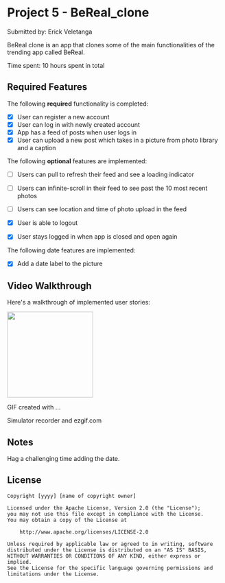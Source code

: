 # Project 5 - BeReal_clone

Submitted by: Erick Veletanga

BeReal clone is an app that clones some of the main functionalities of the trending app called BeReal.

Time spent: 10 hours spent in total

## Required Features

The following **required** functionality is completed:

- [x] User can register a new account
- [x] User can log in with newly created account
- [x] App has a feed of posts when user logs in
- [x] User can upload a new post which takes in a picture from photo library and a caption	
 
The following **optional** features are implemented:

- [ ] Users can pull to refresh their feed and see a loading indicator
- [ ] Users can infinite-scroll in their feed to see past the 10 most recent photos
- [ ] Users can see location and time of photo upload in the feed	
- [x] User is able to logout
- [x] User stays logged in when app is closed and open again	


The following date features are implemented:

- [x] Add a date label to the picture 

## Video Walkthrough

Here's a walkthrough of implemented user stories:

<img src="https://github.com/Edv23/Scavenger-Hunt/blob/main/ezgif.com-video-to-gif.gif" width=200><br>

GIF created with ...  

Simulator recorder and ezgif.com

## Notes

Hag a challenging time adding the date. 

## License

    Copyright [yyyy] [name of copyright owner]

    Licensed under the Apache License, Version 2.0 (the "License");
    you may not use this file except in compliance with the License.
    You may obtain a copy of the License at

        http://www.apache.org/licenses/LICENSE-2.0

    Unless required by applicable law or agreed to in writing, software
    distributed under the License is distributed on an "AS IS" BASIS,
    WITHOUT WARRANTIES OR CONDITIONS OF ANY KIND, either express or implied.
    See the License for the specific language governing permissions and
    limitations under the License.
